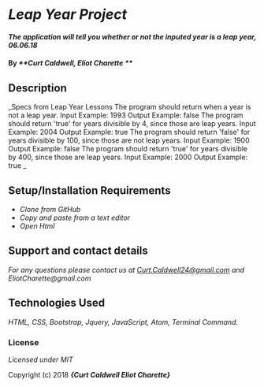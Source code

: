 # _Leap Year Project_

#### _The application will tell you whether or not the inputed year is a leap year, 06.06.18_

#### By _**Curt Caldwell, Eliot Charette **_

## Description

_Specs from Leap Year Lessons
The program should return when a year is not a leap year.
Input Example: 1993
Output Example: false
The program should return 'true' for years divisible by 4, since those are leap years.
Input Example: 2004
Output Example: true
The program should return 'false' for years divisible by 100, since those are not leap years.
Input Example: 1900
Output Example: false
The program should return 'true' for years divisible by 400, since those are leap years.
Input Example: 2000
Output Example: true
_

## Setup/Installation Requirements

* _Clone from GitHub_
* _Copy and paste from a text editor_
* _Open Html_


## Support and contact details

_For any questions please contact us at Curt.Caldwell24@gmail.com and EliotCharette@gmail.com_

## Technologies Used

_HTML, CSS, Bootstrap, Jquery, JavaScript, Atom, Terminal Command._

### License

*Licensed under MIT*

Copyright (c) 2018 **_{Curt Caldwell Eliot Charette}_**
